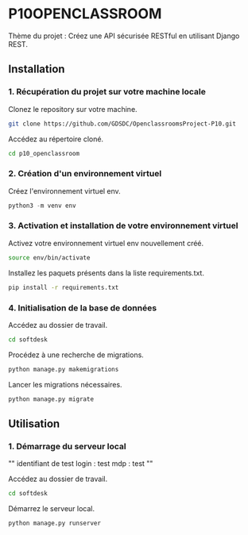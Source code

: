 # P10OPENCLASSROOM
Thème du projet : Créez une API sécurisée RESTful en utilisant Django REST.

## Installation

### 1. Récupération du projet sur votre machine locale

Clonez le repository sur votre machine.

```bash
git clone https://github.com/GDSDC/OpenclassroomsProject-P10.git
```

Accédez au répertoire cloné.

```bash
cd p10_openclassroom
```

### 2. Création d'un environnement virtuel 
Créez l'environnement virtuel env.
```python
python3 -m venv env
```

### 3. Activation et installation de votre environnement virtuel 

Activez votre environnement virtuel env nouvellement créé.
```bash
source env/bin/activate
```

Installez les paquets présents dans la liste requirements.txt.
```bash
pip install -r requirements.txt
```

### 4. Initialisation de la base de données

Accédez au dossier de travail.
```bash
cd softdesk
```

Procédez à une recherche de migrations.
```bash
python manage.py makemigrations
```

Lancer les migrations nécessaires.
```bash
python manage.py migrate
```

## Utilisation

### 1. Démarrage du serveur local

""
identifiant de test 
login : test
mdp : test
""

Accédez au dossier de travail.
```bash
cd softdesk
```

Démarrez le serveur local.
```python
python manage.py runserver
```
